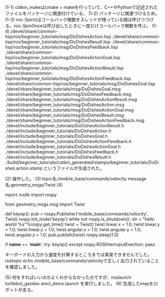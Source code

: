 (1-1) catkin_makeはcmake + makeを行っていて、C++やPythonで記述されたファイルをパッケージに関連付けている。
(1-2) パッケージに関連づけるため。
(1-3) ros::Spin()はコールバック関数をスレッドが残っている間は呼びつづける。ros::SpinOnceは呼び出したときに一度だけコールバック関数を呼ぶ。
(1-4)./devel/share/common-lisp/ros/beginner_tutorials/msg/DoDishesAction.lisp
./devel/share/common-lisp/ros/beginner_tutorials/msg/DoDishesResult.lisp
./devel/share/common-lisp/ros/beginner_tutorials/msg/DoDishesFeedback.lisp
./devel/share/common-lisp/ros/beginner_tutorials/msg/DoDishesActionGoal.lisp
./devel/share/common-lisp/ros/beginner_tutorials/msg/DoDishesActionResult.lisp
./devel/share/common-lisp/ros/beginner_tutorials/msg/DoDishesActionFeedback.lisp
./devel/share/common-lisp/ros/beginner_tutorials/msg/DoDishesGoal.lisp
./devel/share/beginner_tutorials/msg/DoDishesGoal.msg
./devel/share/beginner_tutorials/msg/DoDishesFeedback.msg
./devel/share/beginner_tutorials/msg/DoDishesActionResult.msg
./devel/share/beginner_tutorials/msg/DoDishesAction.msg
./devel/share/beginner_tutorials/msg/DoDishesActionGoal.msg
./devel/share/beginner_tutorials/msg/DoDishesResult.msg
./devel/share/beginner_tutorials/msg/DoDishesActionFeedback.msg
./devel/include/beginner_tutorials/DoDishesActionResult.h
./devel/include/beginner_tutorials/DoDishesAction.h
./devel/include/beginner_tutorials/DoDishesGoal.h
./devel/include/beginner_tutorials/DoDishesActionFeedback.h
./devel/include/beginner_tutorials/DoDishesActionGoal.h
./devel/include/beginner_tutorials/DoDishesFeedback.h
./devel/include/beginner_tutorials/DoDishesResult.h
./build/beginner_tutorials/catkin_generated/stamps/beginner_tutorials/DoDishes.action.stamp
というファイルが生成された。

(2) 操作した。
(3) topic名:/mobile_base/commands/velocity
    message名:geometry_msgs/Twist
(4)

mport roslib
import rospy

from geometry_msgs.msg import Twist

def keyop():
    pub = rospy.Publisher('mobile_base/commands/velocity', Twist)
    rospy.init_node('keyop')
    while not rospy.is_shutdown():
        str = "hello world %s"%rospy.get_time()
        twist = Twist()
        twist.linear.x = 1.0;
        twist.linear.y = 1.0;
        twist.linear.z = 1.0;
        twist.angular.x = 1.0;
        twist.angular.y = 1.0;
        twist.angular.z = 1.0;
        pub.publish(twist)
        rospy.sleep(1.0)

if __name__ == '__main__':
    try:
        keyop()
    except rospy.ROSInterruputExection: pass

キーボードの入力から速度を計算するところまでは実装できませんでした。rostopic echo /mobile_base/commands/velocityで正しく出力されていることを確認しました。

(5) 何をすればいいのかよくわからなかったのですが、roslaunch turtlebot_gazebo amcl_demo.launch を実行しました。
(6) 生成したmapをロボットが走る。

